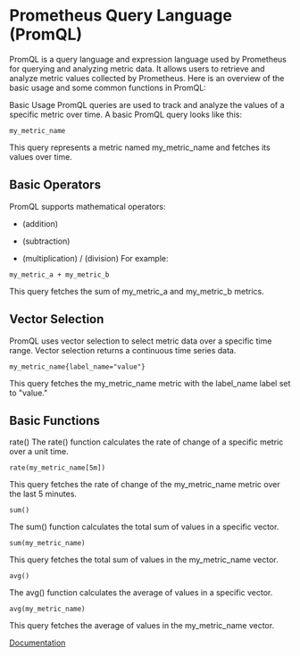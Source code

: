 # Prometheus Query Language (PromQL)
PromQL is a query language and expression language used by Prometheus for querying and analyzing metric data. It allows users to retrieve and analyze metric values collected by Prometheus. Here is an overview of the basic usage and some common functions in PromQL:

Basic Usage
PromQL queries are used to track and analyze the values of a specific metric over time. A basic PromQL query looks like this:
```
my_metric_name
```
This query represents a metric named my_metric_name and fetches its values over time.

## Basic Operators
PromQL supports mathematical operators:

+ (addition)
- (subtraction)
* (multiplication)
  / (division)
  For example:

```
my_metric_a + my_metric_b
```
This query fetches the sum of my_metric_a and my_metric_b metrics.

## Vector Selection
PromQL uses vector selection to select metric data over a specific time range. Vector selection returns a continuous time series data.
```
my_metric_name{label_name="value"}
```
This query fetches the my_metric_name metric with the label_name label set to "value."

## Basic Functions
rate()
The rate() function calculates the rate of change of a specific metric over a unit time.

```
rate(my_metric_name[5m])
```
This query fetches the rate of change of the my_metric_name metric over the last 5 minutes.
```
sum()
```
The sum() function calculates the total sum of values in a specific vector.

```
sum(my_metric_name)
```
This query fetches the total sum of values in the my_metric_name vector.
```
avg()
```
The avg() function calculates the average of values in a specific vector.

```
avg(my_metric_name)
```
This query fetches the average of values in the my_metric_name vector.

[Documentation](https://prometheus.io/docs/prometheus/latest/querying/basics/)